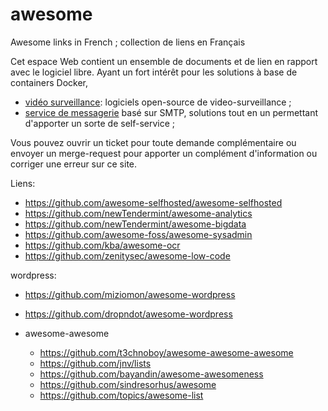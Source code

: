 # awesome
Awesome links in French ; collection de liens en Français

Cet espace Web contient un ensemble de documents et de lien en rapport avec le logiciel libre. Ayant un fort intérêt pour les solutions à base de containers Docker, 

- [vidéo surveillance](video-surveillance.md): logiciels open-source de video-surveillance ;
- [service de messagerie](mail-server.md) basé sur SMTP, solutions tout en un permettant d'apporter un sorte de self-service ;

Vous pouvez ouvrir un ticket pour toute demande complémentaire ou envoyer un merge-request pour apporter un complément d'information ou corriger une erreur sur ce site.

Liens:

- https://github.com/awesome-selfhosted/awesome-selfhosted
- https://github.com/newTendermint/awesome-analytics
- https://github.com/newTendermint/awesome-bigdata
- https://github.com/awesome-foss/awesome-sysadmin
- https://github.com/kba/awesome-ocr
- https://github.com/zenitysec/awesome-low-code

wordpress:
- https://github.com/miziomon/awesome-wordpress
- https://github.com/dropndot/awesome-wordpress

- awesome-awesome
  - https://github.com/t3chnoboy/awesome-awesome-awesome
  - https://github.com/jnv/lists
  - https://github.com/bayandin/awesome-awesomeness
  - https://github.com/sindresorhus/awesome
  - https://github.com/topics/awesome-list

